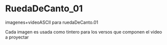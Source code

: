 # RuedaDeCanto_01
imagenes+videoASCII para ruedaDeCanto.01

Cada imagen es usada como tintero para los versos que componen el video a proyectar
